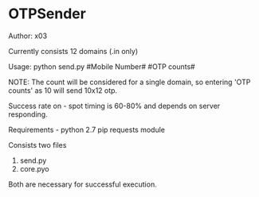 # OTPSender

Author: x03

Currently consists 12 domains (.in only)

Usage: python send.py #Mobile Number# #OTP counts#

NOTE: The count will be considered for a single domain, so entering 'OTP counts' as 10 will send 10x12 otp.

Success rate on - spot timing is 60-80% and depends on server responding.

Requirements -
python 2.7
pip
requests module

Consists two files 
1. send.py 
2. core.pyo

Both are necessary for successful execution.

